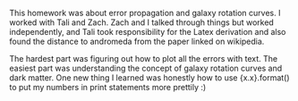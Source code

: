 This homework was about error propagation and galaxy rotation curves. 
I worked with Tali and Zach. Zach and I talked through things but worked
independently, and Tali took responsibility for the Latex derivation and 
also found the distance to andromeda from the paper linked on wikipedia.

The hardest part was figuring out how to plot all the errors with text.
The easiest part was understanding the concept of galaxy rotation curves and dark matter.
One new thing I learned was honestly how to use {x.x}.format() to put
my numbers in print statements more prettily :)
